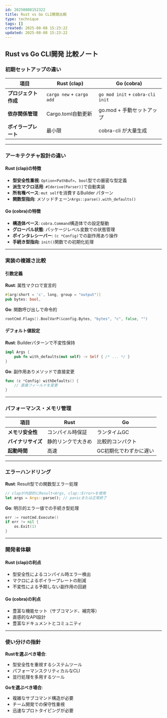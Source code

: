 ```yaml
---
id: 20250808152322
title: Rust vs Go CLI開発比較
type: technique
tags: []
created: 2025-08-08 15:23:22
updated: 2025-08-08 15:23:22
---
```


## Rust vs Go CLI開発 比較ノート

### 初期セットアップの違い

| 項目                 | Rust (clap)               | Go (cobra)                       |
| -------------------- | ------------------------- | -------------------------------- |
| **プロジェクト作成** | `cargo new` + `cargo add` | `go mod init` + `cobra-cli init` |
| **依存関係管理**     | Cargo.toml自動更新        | go.mod + 手動セットアップ        |
| **ボイラープレート** | 最小限                    | cobra-cli が大量生成             |

---

### アーキテクチャ設計の違い

#### Rust (clap)の特徴

- **型安全性重視**: `Option<PathBuf>`、`bool`型での厳密な型定義
- **派生マクロ活用**: `#[derive(Parser)]`で自動実装
- **所有権ベース**: `mut self`を消費するBuilder パターン
- **関数型指向**: メソッドチェーン`Args::parse().with_defaults()`

#### Go (cobra)の特徴

- **構造体ベース**: `cobra.Command`構造体での設定駆動
- **グローバル状態**: パッケージレベル変数での状態管理
- **ポインタレシーバー**: `(c *Config)`での副作用あり操作
- **手続き型指向**: `init()`関数での初期化処理

---

### 実装の複雑さ比較

#### 引数定義

**Rust**: 属性マクロで宣言的

```rust
#[arg(short = 'c', long, group = "output")]
pub bytes: bool,
```

**Go**: 関数呼び出しで命令的

```go
rootCmd.Flags().BoolVarP(&config.Bytes, "bytes", "c", false, "")
```

#### デフォルト値設定

**Rust**: Builderパターンで不変性保持

```rust
impl Args {
    pub fn with_defaults(mut self) -> Self { /* ... */ }
}
```

**Go**: 副作用ありメソッドで直接変更

```go
func (c *Config) withDefaults() {
    // 直接フィールドを変更
}
```

---

### パフォーマンス・メモリ管理

| 項目               | Rust               | Go                     |
| ------------------ | ------------------ | ---------------------- |
| **メモリ安全性**   | コンパイル時保証   | ランタイムGC           |
| **バイナリサイズ** | 静的リンクで大きめ | 比較的コンパクト       |
| **起動時間**       | 高速               | GC初期化でわずかに遅い |

---

### エラーハンドリング

**Rust**: Result型での関数型エラー処理

```rust
// clapが内部的にResult<Args, clap::Error>を使用
let args = Args::parse(); // panicまたは正常終了
```

**Go**: 明示的エラー値での手続き型処理

```go
err := rootCmd.Execute()
if err != nil {
    os.Exit(1)
}
```

---

### 開発者体験

#### Rust (clap)の利点

- 型安全性によるコンパイル時エラー検出
- マクロによるボイラープレートの削減
- 不変性による予期しない副作用の回避

#### Go (cobra)の利点

- 豊富な機能セット（サブコマンド、補完等）
- 直感的なAPI設計
- 豊富なドキュメントとコミュニティ

---

### 使い分けの指針

**Rustを選ぶべき場合**:

- 型安全性を重視するシステムツール
- パフォーマンスクリティカルなCLI
- 並行処理を多用するツール

**Goを選ぶべき場合**:

- 複雑なサブコマンド構造が必要
- チーム開発での保守性重視
- 迅速なプロトタイピングが必要
